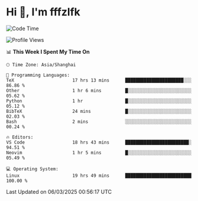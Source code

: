 # Hi 👋, I'm fffzlfk

<!--START_SECTION:waka-->
![Code Time](http://img.shields.io/badge/Code%20Time-1%2C273%20hrs%202%20mins-blue)

![Profile Views](http://img.shields.io/badge/Profile%20Views-0-blue)

📊 **This Week I Spent My Time On** 

```text
🕑︎ Time Zone: Asia/Shanghai

💬 Programming Languages: 
TeX                      17 hrs 13 mins      ██████████████████████░░░   86.86 % 
Other                    1 hr 6 mins         █░░░░░░░░░░░░░░░░░░░░░░░░   05.62 % 
Python                   1 hr                █░░░░░░░░░░░░░░░░░░░░░░░░   05.12 % 
BibTeX                   24 mins             █░░░░░░░░░░░░░░░░░░░░░░░░   02.03 % 
Bash                     2 mins              ░░░░░░░░░░░░░░░░░░░░░░░░░   00.24 % 

🔥 Editors: 
VS Code                  18 hrs 43 mins      ████████████████████████░   94.51 % 
Neovim                   1 hr 5 mins         █░░░░░░░░░░░░░░░░░░░░░░░░   05.49 % 

💻 Operating System: 
Linux                    19 hrs 49 mins      █████████████████████████   100.00 % 
```


 Last Updated on 06/03/2025 00:56:17 UTC
<!--END_SECTION:waka-->
